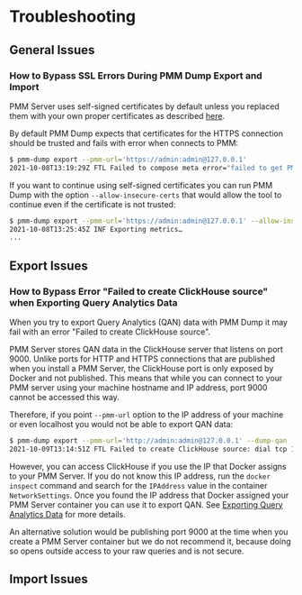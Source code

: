 # Troubleshooting

## General Issues

### How to Bypass SSL Errors During PMM Dump Export and Import

PMM Server uses self-signed certificates by default unless you replaced them with your own proper certificates as described [here](https://www.percona.com/doc/percona-monitoring-and-management/2.x/how-to/secure.html).

By default PMM Dump expects that certificates for the HTTPS connection should be trusted and fails with error when connects to PMM:

``` {.bash data-prompt="$" }
$ pmm-dump export --pmm-url='https://admin:admin@127.0.0.1' 
2021-10-08T13:19:29Z FTL Failed to compose meta error="failed to get PMM version: x509: cannot validate certificate for 127.0.0.1 because it doesn't contain any IP SANs"
```

If you want to continue using self-signed certificates you can run PMM Dump with the option `--allow-insecure-certs` that would allow the tool to continue even if the certificate is not trusted:

``` {.bash data-prompt="$" }
$ pmm-dump export --pmm-url='https://admin:admin@127.0.0.1' --allow-insecure-certs
2021-10-08T13:25:45Z INF Exporting metrics…
...
```

## Export Issues

### How to Bypass Error "Failed to create ClickHouse source" when Exporting Query Analytics Data

When you try to export Query Analytics (QAN) data with PMM Dump it may fail with an error "Failed to create ClickHouse source".

PMM Server stores QAN data in the ClickHouse server that listens on port 9000. Unlike ports for HTTP and HTTPS connections that are published when you install a PMM Server, the ClickHouse port is only exposed by Docker and not published. This means that while you can connect to your PMM server using your machine hostname and IP address, port 9000 cannot be accessed this way.

Therefore, if you point `--pmm-url` option to the IP address of your machine or even localhost you would not be able to export QAN data:

``` {.bash data-prompt="$" }
$ pmm-dump export --pmm-url='http://admin:admin@127.0.0.1' --dump-qan
2021-10-09T13:14:51Z FTL Failed to create ClickHouse source: dial tcp 127.0.0.1:9000: connect: connection refused
```

However, you can access ClickHouse if you use the IP that Docker assigns to your PMM Server. If you do not know this IP address, run the `docker inspect` command and search for the `IPAddress` value in the container `NetworkSettings`. Once you found the IP address that Docker assigned your PMM Server container you can use it to export QAN. See [Exporting Query Analytics Data](export_qan.md) for more details.

An alternative solution would be publishing port 9000 at the time when you create a PMM Server container but we do not recommend it, because doing so opens outside access to your raw queries and is not secure.

## Import Issues
